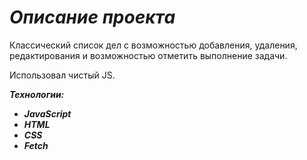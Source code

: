 # ***Описание проекта***
Классический список дел с возможностью добавления, удаления, редактирования и возможностью отметить выполнение задачи.

Использовал чистый JS.

***Технологии:***
+ ***JavaScript*** 
+ ***HTML***
+ ***CSS***
+ ***Fetch***
